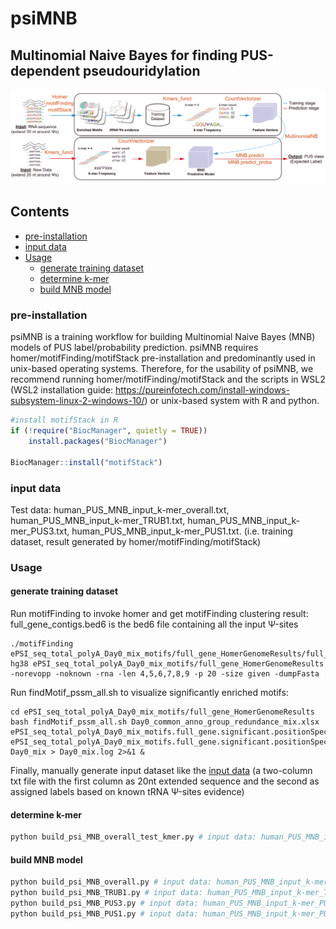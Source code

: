 # psiMNB

## Multinomial Naive Bayes for finding PUS-dependent pseudouridylation

![psiMNB](psiMNB.png)

## Contents
- [pre-installation](#pre-installation)
- [input data](#input-data)
- [Usage](#Usage)
  - [generate training dataset](#generate-training-dataset)
  - [determine k-mer](#determine-k-mer)
  - [build MNB model](#build-MNB-model)

### pre-installation
psiMNB is a training workflow for building Multinomial Naive Bayes (MNB) models of PUS label/probability prediction. psiMNB requires homer/motifFinding/motifStack pre-installation and predominantly used in unix-based operating systems. Therefore, for the usability of psiMNB, we recommend running homer/motifFinding/motifStack and the scripts in WSL2 (WSL2 installation guide: https://pureinfotech.com/install-windows-subsystem-linux-2-windows-10/) or unix-based system with R and python.

```R
#install motifStack in R
if (!require("BiocManager", quietly = TRUE))
    install.packages("BiocManager")

BiocManager::install("motifStack")
```
### input data
Test data: human_PUS_MNB_input_k-mer_overall.txt, human_PUS_MNB_input_k-mer_TRUB1.txt, human_PUS_MNB_input_k-mer_PUS3.txt, human_PUS_MNB_input_k-mer_PUS1.txt. (i.e. training dataset, result generated by homer/motifFinding/motifStack)

### Usage

#### generate training dataset

Run motifFinding to invoke homer and get motifFinding clustering result: full_gene_contigs.bed6 is the bed6 file containing all the input Ψ-sites
```shell
./motifFinding ePSI_seq_total_polyA_Day0_mix_motifs/full_gene_HomerGenomeResults/full_gene_contigs.bed6 hg38 ePSI_seq_total_polyA_Day0_mix_motifs/full_gene_HomerGenomeResults -norevopp -noknown -rna -len 4,5,6,7,8,9 -p 20 -size given -dumpFasta
```

Run findMotif_pssm_all.sh to visualize significantly enriched motifs: 
```shell
cd ePSI_seq_total_polyA_Day0_mix_motifs/full_gene_HomerGenomeResults
bash findMotif_pssm_all.sh Day0_common_anno_group_redundance_mix.xlsx ePSI_seq_total_polyA_Day0_mix_motifs.full_gene.significant.positionSpecifc.motifs.sequences.txt ePSI_seq_total_polyA_Day0_mix_motifs.full_gene.significant.positionSpecifc.motifs.txt Day0_mix > Day0_mix.log 2>&1 &
```

Finally, manually generate input dataset like the [input data](#input-data) (a two-column txt file with the first column as 20nt extended sequence and the second as assigned labels based on known tRNA Ψ-sites evidence)

#### determine k-mer
```python
python build_psi_MNB_overall_test_kmer.py # input data: human_PUS_MNB_input_k-mer_overall.txt is loaded
```

#### build MNB model
```python
python build_psi_MNB_overall.py # input data: human_PUS_MNB_input_k-mer_overall.txt is loaded
python build_psi_MNB_TRUB1.py # input data: human_PUS_MNB_input_k-mer_TRUB1.txt is loaded
python build_psi_MNB_PUS3.py # input data: human_PUS_MNB_input_k-mer_PUS3.txt is loaded
python build_psi_MNB_PUS1.py # input data: human_PUS_MNB_input_k-mer_PUS1.txt is loaded
```
